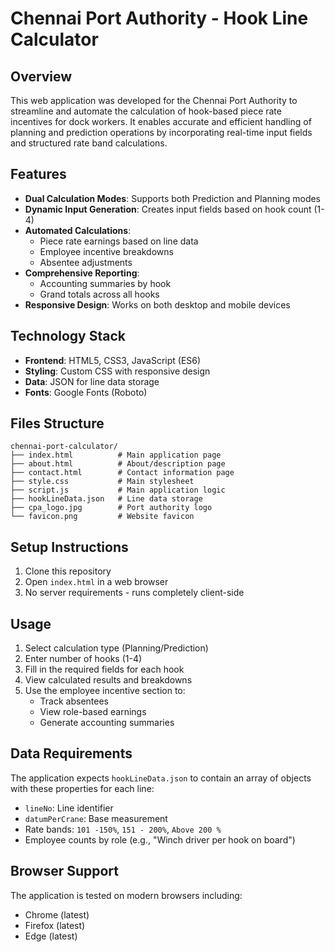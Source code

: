 # Chennai Port Authority - Hook Line Calculator

## Overview
This web application was developed for the Chennai Port Authority to streamline and automate the calculation of hook-based piece rate incentives for dock workers. It enables accurate and efficient handling of planning and prediction operations by incorporating real-time input fields and structured rate band calculations.

## Features
- **Dual Calculation Modes**: Supports both Prediction and Planning modes
- **Dynamic Input Generation**: Creates input fields based on hook count (1-4)
- **Automated Calculations**:
  - Piece rate earnings based on line data
  - Employee incentive breakdowns
  - Absentee adjustments
- **Comprehensive Reporting**:
  - Accounting summaries by hook
  - Grand totals across all hooks
- **Responsive Design**: Works on both desktop and mobile devices

## Technology Stack
- **Frontend**: HTML5, CSS3, JavaScript (ES6)
- **Styling**: Custom CSS with responsive design
- **Data**: JSON for line data storage
- **Fonts**: Google Fonts (Roboto)

## Files Structure
```
chennai-port-calculator/
├── index.html          # Main application page
├── about.html          # About/description page
├── contact.html        # Contact information page
├── style.css           # Main stylesheet
├── script.js           # Main application logic
├── hookLineData.json   # Line data storage
├── cpa_logo.jpg        # Port authority logo
└── favicon.png         # Website favicon
```

## Setup Instructions
1. Clone this repository
2. Open `index.html` in a web browser
3. No server requirements - runs completely client-side

## Usage
1. Select calculation type (Planning/Prediction)
2. Enter number of hooks (1-4)
3. Fill in the required fields for each hook
4. View calculated results and breakdowns
5. Use the employee incentive section to:
   - Track absentees
   - View role-based earnings
   - Generate accounting summaries

## Data Requirements
The application expects `hookLineData.json` to contain an array of objects with these properties for each line:
- `lineNo`: Line identifier
- `datumPerCrane`: Base measurement
- Rate bands: `101 -150%`, `151 - 200%`, `Above 200 %`
- Employee counts by role (e.g., "Winch driver per hook on board")

## Browser Support
The application is tested on modern browsers including:
- Chrome (latest)
- Firefox (latest)
- Edge (latest)
